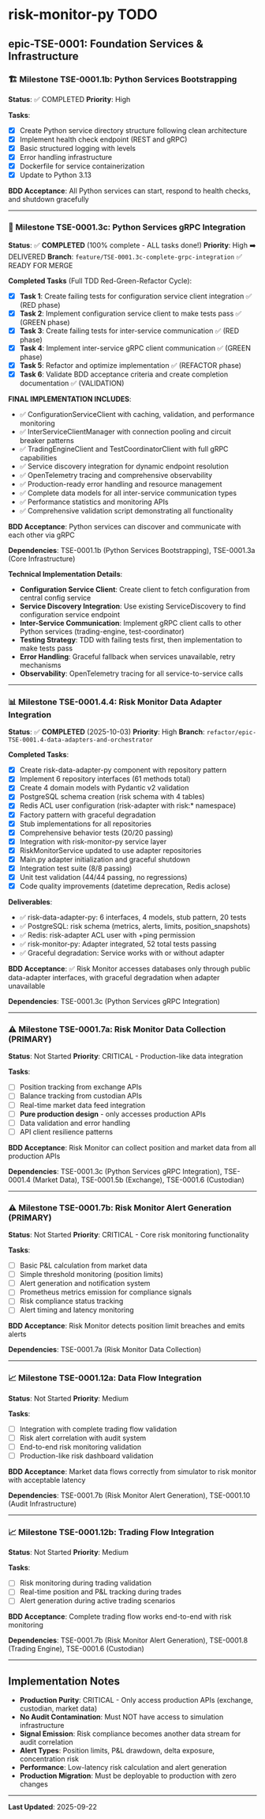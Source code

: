 # risk-monitor-py TODO

## epic-TSE-0001: Foundation Services & Infrastructure

### 🏗️ Milestone TSE-0001.1b: Python Services Bootstrapping
**Status**: ✅ COMPLETED
**Priority**: High

**Tasks**:
- [x] Create Python service directory structure following clean architecture
- [x] Implement health check endpoint (REST and gRPC)
- [x] Basic structured logging with levels
- [x] Error handling infrastructure
- [x] Dockerfile for service containerization
- [x] Update to Python 3.13

**BDD Acceptance**: All Python services can start, respond to health checks, and shutdown gracefully

---

### 🔗 Milestone TSE-0001.3c: Python Services gRPC Integration
**Status**: ✅ **COMPLETED** (100% complete - ALL tasks done!)
**Priority**: High ➡️ DELIVERED
**Branch**: `feature/TSE-0001.3c-complete-grpc-integration` ✅ READY FOR MERGE

**Completed Tasks** (Full TDD Red-Green-Refactor Cycle):
- [x] **Task 1**: Create failing tests for configuration service client integration ✅ (RED phase)
- [x] **Task 2**: Implement configuration service client to make tests pass ✅ (GREEN phase)
- [x] **Task 3**: Create failing tests for inter-service communication ✅ (RED phase)
- [x] **Task 4**: Implement inter-service gRPC client communication ✅ (GREEN phase)
- [x] **Task 5**: Refactor and optimize implementation ✅ (REFACTOR phase)
- [x] **Task 6**: Validate BDD acceptance criteria and create completion documentation ✅ (VALIDATION)

**FINAL IMPLEMENTATION INCLUDES**:
- ✅ ConfigurationServiceClient with caching, validation, and performance monitoring
- ✅ InterServiceClientManager with connection pooling and circuit breaker patterns
- ✅ TradingEngineClient and TestCoordinatorClient with full gRPC capabilities
- ✅ Service discovery integration for dynamic endpoint resolution
- ✅ OpenTelemetry tracing and comprehensive observability
- ✅ Production-ready error handling and resource management
- ✅ Complete data models for all inter-service communication types
- ✅ Performance statistics and monitoring APIs
- ✅ Comprehensive validation script demonstrating all functionality

**BDD Acceptance**: Python services can discover and communicate with each other via gRPC

**Dependencies**: TSE-0001.1b (Python Services Bootstrapping), TSE-0001.3a (Core Infrastructure)

**Technical Implementation Details**:
- **Configuration Service Client**: Create client to fetch configuration from central config service
- **Service Discovery Integration**: Use existing ServiceDiscovery to find configuration service endpoint
- **Inter-Service Communication**: Implement gRPC client calls to other Python services (trading-engine, test-coordinator)
- **Testing Strategy**: TDD with failing tests first, then implementation to make tests pass
- **Error Handling**: Graceful fallback when services unavailable, retry mechanisms
- **Observability**: OpenTelemetry tracing for all service-to-service calls

---

### 📊 Milestone TSE-0001.4.4: Risk Monitor Data Adapter Integration
**Status**: ✅ **COMPLETED** (2025-10-03)
**Priority**: High
**Branch**: `refactor/epic-TSE-0001.4-data-adapters-and-orchestrator`

**Completed Tasks**:
- [x] Create risk-data-adapter-py component with repository pattern
- [x] Implement 6 repository interfaces (61 methods total)
- [x] Create 4 domain models with Pydantic v2 validation
- [x] PostgreSQL schema creation (risk schema with 4 tables)
- [x] Redis ACL user configuration (risk-adapter with risk:* namespace)
- [x] Factory pattern with graceful degradation
- [x] Stub implementations for all repositories
- [x] Comprehensive behavior tests (20/20 passing)
- [x] Integration with risk-monitor-py service layer
- [x] RiskMonitorService updated to use adapter repositories
- [x] Main.py adapter initialization and graceful shutdown
- [x] Integration test suite (8/8 passing)
- [x] Unit test validation (44/44 passing, no regressions)
- [x] Code quality improvements (datetime deprecation, Redis aclose)

**Deliverables**:
- ✅ risk-data-adapter-py: 6 interfaces, 4 models, stub pattern, 20 tests
- ✅ PostgreSQL: risk schema (metrics, alerts, limits, position_snapshots)
- ✅ Redis: risk-adapter ACL user with +ping permission
- ✅ risk-monitor-py: Adapter integrated, 52 total tests passing
- ✅ Graceful degradation: Service works with or without adapter

**BDD Acceptance**: ✅ Risk Monitor accesses databases only through public data-adapter interfaces, with graceful degradation when adapter unavailable

**Dependencies**: TSE-0001.3c (Python Services gRPC Integration)

---

### ⚠️ Milestone TSE-0001.7a: Risk Monitor Data Collection (PRIMARY)
**Status**: Not Started
**Priority**: CRITICAL - Production-like data integration

**Tasks**:
- [ ] Position tracking from exchange APIs
- [ ] Balance tracking from custodian APIs
- [ ] Real-time market data feed integration
- [ ] **Pure production design** - only accesses production APIs
- [ ] Data validation and error handling
- [ ] API client resilience patterns

**BDD Acceptance**: Risk Monitor can collect position and market data from all production APIs

**Dependencies**: TSE-0001.3c (Python Services gRPC Integration), TSE-0001.4 (Market Data), TSE-0001.5b (Exchange), TSE-0001.6 (Custodian)

---

### ⚠️ Milestone TSE-0001.7b: Risk Monitor Alert Generation (PRIMARY)
**Status**: Not Started
**Priority**: CRITICAL - Core risk monitoring functionality

**Tasks**:
- [ ] Basic P&L calculation from market data
- [ ] Simple threshold monitoring (position limits)
- [ ] Alert generation and notification system
- [ ] Prometheus metrics emission for compliance signals
- [ ] Risk compliance status tracking
- [ ] Alert timing and latency monitoring

**BDD Acceptance**: Risk Monitor detects position limit breaches and emits alerts

**Dependencies**: TSE-0001.7a (Risk Monitor Data Collection)

---

### 📈 Milestone TSE-0001.12a: Data Flow Integration
**Status**: Not Started
**Priority**: Medium

**Tasks**:
- [ ] Integration with complete trading flow validation
- [ ] Risk alert correlation with audit system
- [ ] End-to-end risk monitoring validation
- [ ] Production-like risk dashboard validation

**BDD Acceptance**: Market data flows correctly from simulator to risk monitor with acceptable latency

**Dependencies**: TSE-0001.7b (Risk Monitor Alert Generation), TSE-0001.10 (Audit Infrastructure)

---

### 📈 Milestone TSE-0001.12b: Trading Flow Integration
**Status**: Not Started
**Priority**: Medium

**Tasks**:
- [ ] Risk monitoring during trading validation
- [ ] Real-time position and P&L tracking during trades
- [ ] Alert generation during active trading scenarios

**BDD Acceptance**: Complete trading flow works end-to-end with risk monitoring

**Dependencies**: TSE-0001.7b (Risk Monitor Alert Generation), TSE-0001.8 (Trading Engine), TSE-0001.6 (Custodian)

---

## Implementation Notes

- **Production Purity**: CRITICAL - Only access production APIs (exchange, custodian, market data)
- **No Audit Contamination**: Must NOT have access to simulation infrastructure
- **Signal Emission**: Risk compliance becomes another data stream for audit correlation
- **Alert Types**: Position limits, P&L drawdown, delta exposure, concentration risk
- **Performance**: Low-latency risk calculation and alert generation
- **Production Migration**: Must be deployable to production with zero changes

---

**Last Updated**: 2025-09-22